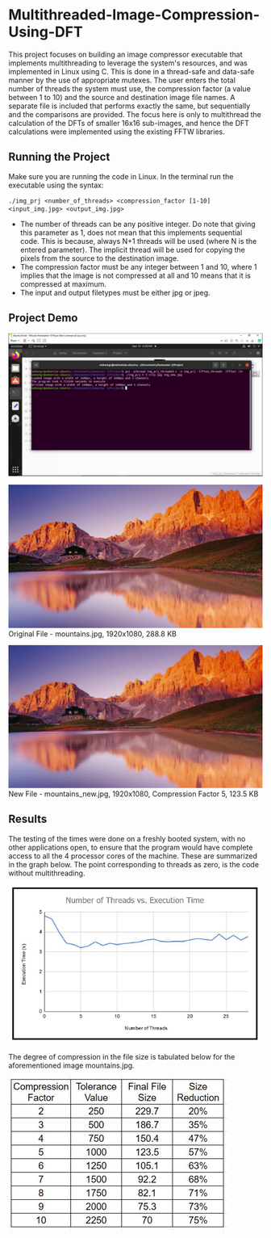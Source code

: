 # Multithreaded-Image-Compression-Using-DFT
This project focuses on building an image compressor executable that implements multithreading to leverage the system's resources, and was implemented in Linux using C. This is done in a thread-safe and data-safe manner by the use of appropriate mutexes. The user enters the total number of threads the system must use, the compression factor (a value between 1 to 10) and the source and destination image file names. A separate file is included that performs exactly the same, but sequentially and the comparisons are provided. The focus here is only to multithread the calculation of the DFTs of smaller 16x16 sub-images, and hence the DFT calculations were implemented using the existing FFTW libraries.

## Running the Project
Make sure you are running the code in Linux. In the terminal run the executable using the syntax:
```
./img_prj <number_of_threads> <compression_factor [1-10] <input_img.jpg> <output_img.jpg>
```
* The number of threads can be any positive integer. Do note that giving this parameter as 1, does not mean that this implements sequential code. This is because, always N+1 threads will be used (where N is the entered parameter). The implicit thread will be used for copying the pixels from the source to the destination image.
* The compression factor must be any integer between 1 and 10, where 1 implies that the image is not compressed at all and 10 means that it is compressed at maximum. 
* The input and output filetypes must be either jpg or jpeg.

## Project Demo
![alt text](<https://github.com/nehemgr/Multithreaded-Image-Compression-Using-DFT/blob/main/Report/sample_run.jpg>)

![alt text](<https://github.com/nehemgr/Multithreaded-Image-Compression-Using-DFT/blob/main/Report/mountains.jpg>)
Original File - mountains.jpg, 1920x1080, 288.8 KB

![alt text](<https://github.com/nehemgr/Multithreaded-Image-Compression-Using-DFT/blob/main/Report/mountains_new.jpg>)
New File - mountains_new.jpg, 1920x1080, Compression Factor 5, 123.5 KB

## Results
The testing of the times were done on a freshly booted system, with no other applications open, to ensure that the program would have complete access to all the 4 processor cores of the machine. These are summarized in the graph below. The point corresponding to threads as zero, is the code without multithreading.

![alt text](<https://github.com/nehemgr/Multithreaded-Image-Compression-Using-DFT/blob/main/Report/result_graph.JPG>)

The degree of compression in the file size is tabulated below for the aforementioned image mountains.jpg.

![alt text](<https://github.com/nehemgr/Multithreaded-Image-Compression-Using-DFT/blob/main/Report/result_table.JPG>)
